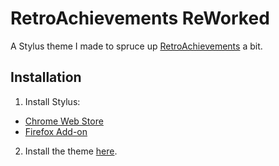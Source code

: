 # RetroAchievements ReWorked
A Stylus theme I made to spruce up [RetroAchievements](http://retroachievements.org/) a bit.

## Installation
1. Install Stylus:
  - [Chrome Web Store](https://chrome.google.com/webstore/detail/stylus/clngdbkpkpeebahjckkjfobafhncgmne?hl=en)
  - [Firefox Add-on](https://addons.mozilla.org/en-US/firefox/addon/styl-us/)
2. Install the theme [here](https://raw.githubusercontent.com/Picked-Random/test/master/RetroAchievementsTheme.user.css).
